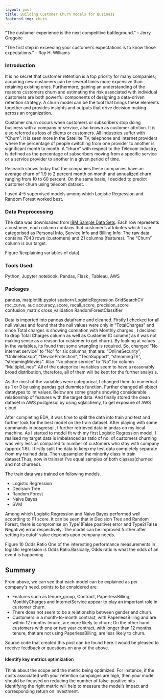 ```yaml
---
layout: post
title: Building Customer Churn models for Business
featured-img: churn
---
```


“The customer experience is the next competitive battleground.” – Jerry Gregoire

“The first step in exceeding your customer’s expectations is to know those expectations.” – Roy H. Williams

### Introduction

It is no secret that customer retention is a top priority for many companies; acquiring new customers can be several times more expensive than retaining existing ones. Furthermore, gaining an understanding of the reasons customers churn and estimating the risk associated with individual customers are both powerful components of designing a data-driven retention strategy. A churn model can be the tool that brings these elements together and provides insights and outputs that drive decision making across an organization.  

Customer churn occurs when customers or subscribers stop doing business with a company or service, also known as customer attrition. It is also referred as loss of clients or customers.
All industries suffer with “Churn”. It is seen more in the Satellite TV, telephone and internet providers where the percentage of people switching from one provider to another is significant month to month. A “churn” with respect to the Telecom industry, is defined as the percentage of subscribers moving from a specific service or a service provider to another in a given period of time.

Research shows today that the companies these companies have an average churn of 1.9 to 2 percent month on month and annualized churn ranging from 10 to 60 percent.
On the same basis, I decided to predict customer churn using telecom dataset.

I used 4-5 supervised models among which Logistic Regression and Random Forest worked best.



### Data Preprocessing
The data was downloaded from [IBM Sample Data Sets](https://www.ibm.com/communities/analytics/watson-analytics-blog/guide-to-sample-datasets/). Each row represents a customer, each column contains that customer’s attributes which I can categorised as Personal Info, Service Info and Billing Info:
The raw data contains 7043 rows (customers) and 21 columns (features). The “Churn” column is our target.

Figure 1(explaining variables of data)

### Tools Used: 
Python, Jupyter notebook, Pandas, Flask ,  Tableau, AWS
### Packages 
pandas, 
matplotlib.pyplot
seaborn
LogisticRegression
GridSearchCV
roc_curve, auc
accuracy_score, recall_score, precision_score
confusion_matrix
cross_validation
RandomForestClassifier



Data is imported into pandas dataframe and cleaned. Firstly I checked for all null values and found that the null values were only in  "TotalCharges" and since Total charges is showing corelation with Monthly charges , I decided to drop Total Charges column as well as Customer ID column( as it was not making sense as a reason for customer to get churn).
By looking at values in the variables, its found that some wrangling is required. So, changed “No internet service” to “No” for six columns, that are: “OnlineSecurity”, “OnlineBackup”, “DeviceProtection”, “TechSupport”, “streamingTV”, “streamingMovies”. Also “No phone service” to “No” for column “MultipleLines”.
All of the categorical variables seem to have a reasonably broad distribution, therefore, all of them will be kept for the further analysis.

As the most of the variables were categorical, I changed them to numerical as 1 or 0 by using pandas get dummies function. Further changed all object datatypes to int values. 
Below are some graphs showing considerable relationship of features with the target data.
And finally stored the clean dataset in AWS postgresql by using sqlalchemy, to get exposure of AWS cloud.

After completing EDA, it was time to split the data into train and test and further look for the best model on the train dataset. 
After playing with some commands in posgresql , I further retrieved data in andas on my local machine.
As I started to model fit with my first Logistic Regression model, I realised my  target data is imbalanced as ratio of no. of customers churning was very less as compared to number of customers who stay with company (approx 1:6).
I firstly split the data to keep my test data completely separate from my trained data. Then upsampled the minority class in train dataset.Thus, now in trainset I've equal samples of both classes(churned and not churned).

The train data was trained on following models.

* Logistic Regression 
* Decision Tree
* Random Forest
* Naive Bayes
* SVM

Among which Logistic Regression and Naive Bayes performed well according to F1 score. It can be seen that in Decision Tree and Random Forest, there is compromise on Type1(False positive) error and Type2(False Negative) error respectively. The model can be improved further after setting its cutoff value depends upon company needs. 
 

Figure 10
Odds Ratio
One of the interesting performance measurements in logistic regression is Odds Ratio.Basically, Odds ratio is what the odds of an event is happening.



## Summary

From above, we can see that each model can be explained as per company's need.
points to be considered are:

* Features such as tenure_group, Contract, PaperlessBilling, MonthlyCharges and InternetService appear to play an important role in customer churn.
* There does not seem to be a relationship between gender and churn.
* Customers in a month-to-month contract, with PaperlessBilling and are within 12 months tenure, are more likely to churn; On the other hand, customers with one or two year contract, with longer than 12 months tenure, that are not using PaperlessBilling, are less likely to churn.

Source code that created this post can be found here. I would be pleased to receive feedback or questions on any of the above.

#### Identify key metrics optimization

Think about the scope and the metric being optimized. For instance, if the costs associated with your retention campaigns are high, then your model should be focused on reducing the number of false-positive hits . Identifying the right metric will help to measure the model’s impact and corresponding return on investment. 

